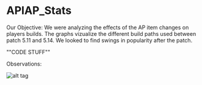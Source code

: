 # APIAP_Stats

Our Objective:
We were analyzing the effects of the AP item changes on players builds. The graphs vizualize the different build paths used between patch 5.11 and 5.14. We looked to find swings in popularity after the patch.

""CODE STUFF""

Observations:

![alt tag](http://i.imgur.com/5dTTUjv.png)
